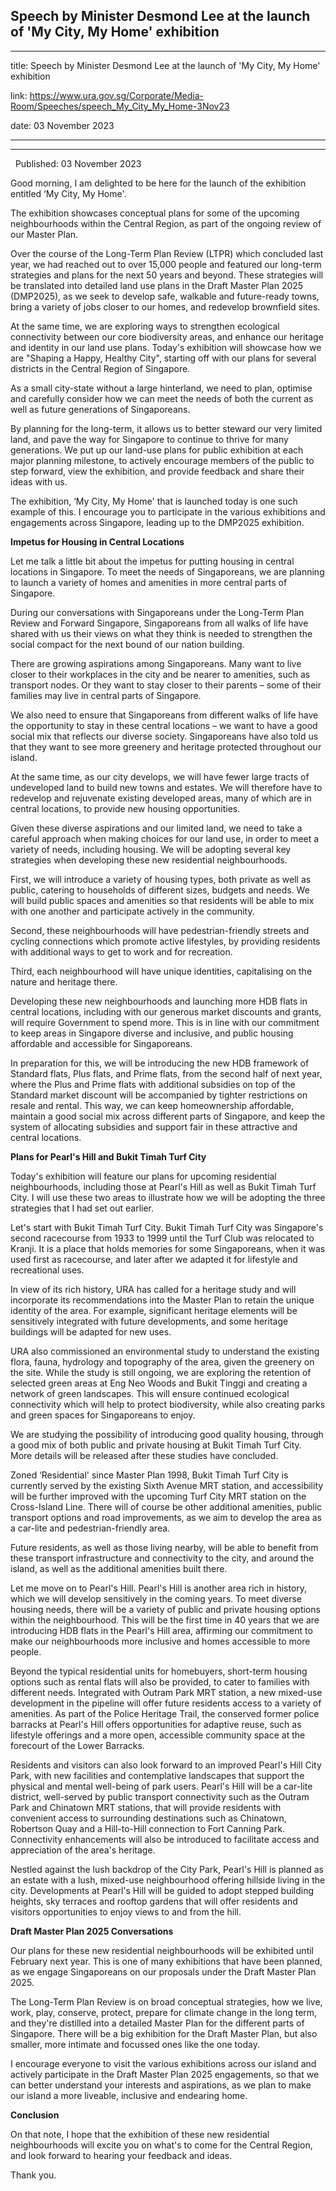 ## Speech by Minister Desmond Lee at the launch of 'My City, My Home' exhibition
---
title: Speech by Minister Desmond Lee at the launch of 'My City, My Home' exhibition

link: https://www.ura.gov.sg/Corporate/Media-Room/Speeches/speech_My_City_My_Home-3Nov23

date: 03 November 2023

---

-----------------------------------------------------------------------------

  Published: 03 November 2023

Good morning, I am delighted to be here for the launch of the exhibition entitled ‘My City, My Home'.  
  
The exhibition showcases conceptual plans for some of the upcoming  neighbourhoods within the Central Region, as part of the ongoing review of our Master Plan.  
  
Over the course of the Long-Term Plan Review (LTPR) which concluded last year, we had reached out to over 15,000 people and featured our long-term strategies and plans for the next 50 years and beyond. These strategies will be translated into detailed land use plans in the Draft Master Plan 2025 (DMP2025), as we seek to develop safe, walkable and future-ready towns, bring a variety of jobs closer to our homes, and redevelop brownfield sites.  
  
At the same time, we are exploring ways to strengthen ecological connectivity between our core biodiversity areas, and enhance our heritage and identity in our land use plans. Today's exhibition will showcase how we are "Shaping a Happy, Healthy City", starting off with our plans for several districts in the Central Region of Singapore.  
  
As a small city-state without a large hinterland, we need to plan, optimise and carefully consider how we can meet the needs of both the current as well as future generations of Singaporeans.  
  
By planning for the long-term, it allows us to better steward our very limited land, and pave the way for Singapore to continue to thrive for many generations. We put up our land-use plans for public exhibition at each major planning milestone, to actively encourage members of the public to step forward, view the exhibition, and provide feedback and share their ideas with us.

The exhibition, ‘My City, My Home' that is launched today is one such example of this. I encourage you to participate in the various exhibitions and engagements across Singapore, leading up to the DMP2025 exhibition.  
  
**Impetus for Housing in Central Locations**  
  
Let me talk a little bit about the impetus for putting housing in central locations in Singapore. To meet the needs of Singaporeans, we are planning to launch a variety of homes and amenities in more central parts of Singapore.  
  
During our conversations with Singaporeans under the Long-Term Plan Review and Forward Singapore, Singaporeans from all walks of life have shared with us their views on what they think is needed to strengthen the social compact for the next bound of our nation building.  
  
There are growing aspirations among Singaporeans. Many want to live closer to their workplaces in the city and be nearer to amenities, such as transport nodes. Or they want to stay closer to their parents – some of their families may live in central parts of Singapore.  
  
We also need to ensure that Singaporeans from different walks of life have the opportunity to stay in these central locations – we want to have a good social mix that reflects our diverse society. Singaporeans have also told us that they want to see more greenery and heritage protected throughout our island.  
  
At the same time, as our city develops, we will have fewer large tracts of undeveloped land to build new towns and estates. We will therefore have to redevelop and rejuvenate existing developed areas, many of which are in central locations, to provide new housing opportunities.

Given these diverse aspirations and our limited land, we need to take a careful approach when making choices for our land use, in order to meet a variety of needs, including housing. We will be adopting several key strategies when developing these new residential neighbourhoods.  
  
First, we will introduce a variety of housing types, both private as well as public, catering to households of different sizes, budgets and needs. We will build public spaces and amenities so that residents will be able to mix with one another and participate actively in the community.  
  
Second, these neighbourhoods will have pedestrian-friendly streets and cycling connections which promote active lifestyles, by providing residents with additional ways to get to work and for recreation.  
  
Third, each neighbourhood will have unique identities, capitalising on the nature and heritage there.  
  
Developing these new neighbourhoods and launching more HDB flats in central locations, including with our generous market discounts and grants, will require Government to spend more. This is in line with our commitment to keep areas in Singapore diverse and inclusive, and public housing affordable and accessible for Singaporeans.  
  
In preparation for this, we will be introducing the new HDB framework of Standard flats, Plus flats, and Prime flats, from the second half of next year, where the Plus and Prime flats with additional subsidies on top of the Standard market discount will be accompanied by tighter restrictions on resale and rental. This way, we can keep homeownership affordable, maintain a good social mix across different parts of Singapore, and keep the system of allocating subsidies and support fair in these attractive and central locations.  
  
**Plans for Pearl's Hill and Bukit Timah Turf City**  
  
Today's exhibition will feature our plans for upcoming residential neighbourhoods, including those at Pearl's Hill as well as Bukit Timah Turf City. I will use these two areas to illustrate how we will be adopting the three strategies that I had set out earlier.  
  
Let's start with Bukit Timah Turf City. Bukit Timah Turf City was Singapore's second racecourse from 1933 to 1999 until the Turf Club was relocated to Kranji. It is a place that holds memories for some Singaporeans, when it was used first as racecourse, and later after we adapted it for lifestyle and recreational uses.  
  
In view of its rich history, URA has called for a heritage study and will incorporate its recommendations into the Master Plan to retain the unique identity of the area. For example, significant heritage elements will be sensitively integrated with future developments, and some heritage buildings will be adapted for new uses.  
  
URA also commissioned an environmental study to understand the existing flora, fauna, hydrology and topography of the area, given the greenery on the site. While the study is still ongoing, we are exploring the retention of selected green areas at Eng Neo Woods and Bukit Tinggi and creating a network of green landscapes. This will ensure continued ecological connectivity which will help to protect biodiversity, while also creating parks and green spaces for Singaporeans to enjoy.  
  
We are studying the possibility of introducing good quality housing, through a good mix of both public and private housing at Bukit Timah Turf City. More details will be released after these studies have concluded.  
  
Zoned ‘Residential' since Master Plan 1998, Bukit Timah Turf City is currently served by the existing Sixth Avenue MRT station, and accessibility will be further improved with the upcoming Turf City MRT station on the Cross-Island Line. There will of course be other additional amenities, public transport options and road improvements, as we aim to develop the area as a car-lite and pedestrian-friendly area.  
  
Future residents, as well as those living nearby, will be able to benefit from these transport infrastructure and connectivity to the city, and around the island, as well as the additional amenities built there.  
  
Let me move on to Pearl's Hill. Pearl's Hill is another area rich in history, which we will develop sensitively in the coming years. To meet diverse housing needs, there will be a variety of public and private housing options within the neighbourhood. This will be the first time in 40 years that we are introducing HDB flats in the Pearl's Hill area, affirming our commitment to make our neighbourhoods more inclusive and homes accessible to more people.  
  
Beyond the typical residential units for homebuyers, short-term housing options such as rental flats will also be provided, to cater to families with different needs. Integrated with Outram Park MRT station, a new mixed-use development in the pipeline will offer future residents access to a variety of amenities. As part of the Police Heritage Trail, the conserved former police barracks at Pearl's Hill offers opportunities for adaptive reuse, such as lifestyle offerings and a more open, accessible community space at the forecourt of the Lower Barracks.  
  
Residents and visitors can also look forward to an improved Pearl's Hill City Park, with new facilities and contemplative landscapes that support the physical and mental well-being of park users. Pearl's Hill will be a car-lite district, well-served by public transport connectivity such as the Outram Park and Chinatown MRT stations, that will provide residents with convenient access to surrounding destinations such as Chinatown, Robertson Quay and a Hill-to-Hill connection to Fort Canning Park. Connectivity enhancements will also be introduced to facilitate access and appreciation of the area's heritage.  
  
Nestled against the lush backdrop of the City Park, Pearl's Hill is planned as an estate with a lush, mixed-use neighbourhood offering hillside living in the city. Developments at Pearl's Hill will be guided to adopt stepped building heights, sky terraces and rooftop gardens that will offer residents and visitors opportunities to enjoy views to and from the hill.  
  
**Draft Master Plan 2025 Conversations**  
  
Our plans for these new residential neighbourhoods will be exhibited until February next year. This is one of many exhibitions that have been planned, as we engage Singaporeans on our proposals under the Draft Master Plan 2025.

The Long-Term Plan Review is on broad conceptual strategies, how we live, work, play, conserve, protect, prepare for climate change in the long term, and they're distilled into a detailed Master Plan for the different parts of Singapore. There will be a big exhibition for the Draft Master Plan, but also smaller, more intimate and focussed ones like the one today.  
  
I encourage everyone to visit the various exhibitions across our island and actively participate in the Draft Master Plan 2025 engagements, so that we can better understand your interests and aspirations, as we plan to make our island a more liveable, inclusive and endearing home.  
  
**Conclusion**  
  
On that note, I hope that the exhibition of these new residential neighbourhoods will excite you on what's to come for the Central Region, and look forward to hearing your feedback and ideas.  
  
Thank you.